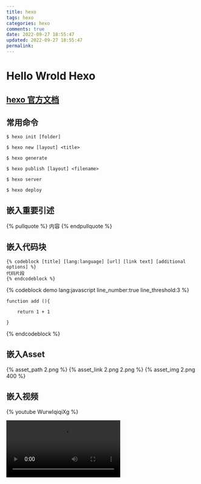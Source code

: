 ```yaml
---
title: hexo
tags: hexo
categories: hexo
comments: true
date: 2022-09-27 18:55:47
updated: 2022-09-27 18:55:47
permalink:
---
```


# Hello Wrold Hexo 

##  [hexo 官方文档](https://hexo.io/docs/)


## 常用命令

```
$ hexo init [folder]

$ hexo new [layout] <title>

$ hexo generate

$ hexo publish [layout] <filename>

$ hexo server

$ hexo deploy

```

## 嵌入重要引述
{% pullquote  %}
内容
{% endpullquote %}

## 嵌入代码块
```
{% codeblock [title] [lang:language] [url] [link text] [additional options] %}
代码片段
{% endcodeblock %}

```

{% codeblock demo lang:javascript line_number:true line_threshold:3  %}

    function add (){

        return 1 + 1

    }

{% endcodeblock %}


## 嵌入Asset

<!-- <img src="2.png" width="100" height="200"/> -->
{% asset_path 2.png %} 
{% asset_link 2.png 2.png %}
{% asset_img 2.png 400 %}

## 嵌入视频

{% youtube WurwIqiqiXg  %}

<video  src="1.mp4" controls/>

## 嵌入iframe

{% iframe https://www.calculator.net/bmr-calculator.html?ctype=metric&cage=25&csex=m&cheightfeet=5&cheightinch=10&cpound=160&cheightmeter=180&ckg=85&cmop=0&coutunit=c&cformula=m&cfatpct=20&x=50&y=7 100% 400 %}

